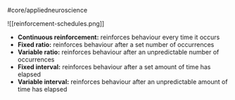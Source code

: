 #core/appliedneuroscience

![[reinforcement-schedules.png]]

- **Continuous reinforcement:** reinforces behaviour every time it occurs
- **Fixed ratio:** reinforces behaviour after a set number of occurrences
- **Variable ratio:** reinforces behaviour after an unpredictable number of occurrences
- **Fixed interval:** reinforces behaviour after a set amount of time has elapsed
- **Variable interval:** reinforces behaviour after an unpredictable amount of time has elapsed
